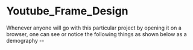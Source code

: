# Youtube_Frame_Design

Whenever anyone will go with this particular project by opening it on a browser, one can see or notice the following things as shown below as a demography --

